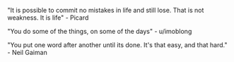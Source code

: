 "It is possible to commit no mistakes in life and still lose. That is not weakness. It is life" - Picard

"You do some of the things, on some of the days" - u/imoblong

"You put one word after another until its done. It's that easy, and that hard." - Neil Gaiman
